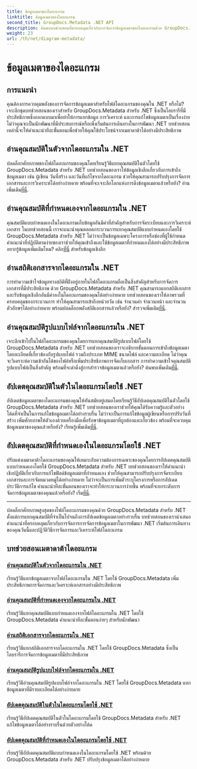 ```yaml
---
title: ข้อมูลเมตาของไดอะแกรม
linktitle: ข้อมูลเมตาของไดอะแกรม
second_title: GroupDocs.Metadata .NET API
description: ค้นพบบทช่วยสอนที่ครอบคลุมเกี่ยวกับการจัดการข้อมูลเมตาของไดอะแกรมด้วย GroupDocs.Metadata สำหรับ .NET แยก อัปเดต และวิเคราะห์คุณสมบัติได้อย่างง่ายดาย
weight: 23
url: /th/net/diagram-metadata/
---
```


# ข้อมูลเมตาของไดอะแกรม

## การแนะนำ

คุณต้องการควบคุมพลังของการจัดการข้อมูลเมตาสำหรับไฟล์ไดอะแกรมของคุณใน .NET หรือไม่? เจาะลึกชุดบทช่วยสอนของเราสำหรับ GroupDocs.Metadata สำหรับ .NET ซึ่งเป็นไลบรารีที่มีประสิทธิภาพซึ่งออกแบบมาเพื่อทำให้การแยกข้อมูล การวิเคราะห์ และการแก้ไขข้อมูลเมตาเป็นเรื่องง่าย ไม่ว่าคุณจะเป็นนักพัฒนาที่มีประสบการณ์หรือเพิ่งเริ่มต้นการเดินทางในการพัฒนา .NET บทช่วยสอนเหล่านี้จะให้คำแนะนำทีละขั้นตอนเพื่อช่วยให้คุณใช้ประโยชน์จากเมตาดาต้าได้อย่างมีประสิทธิภาพ

## อ่านคุณสมบัติในตัวจากไดอะแกรมใน .NET

 ปลดล็อกศักยภาพของไฟล์ไดอะแกรมของคุณโดยเรียนรู้วิธีแยกคุณสมบัติในตัวโดยใช้ GroupDocs.Metadata สำหรับ .NET บทช่วยสอนของเราให้ข้อมูลเชิงลึกเกี่ยวกับการเข้าถึงข้อมูลเมตา เช่น ผู้เขียน วันที่สร้าง และวันที่แก้ไขจากไดอะแกรม ช่วยให้คุณสามารถปรับปรุงการจัดการเอกสารและการวิเคราะห์ได้อย่างง่ายดาย พร้อมที่จะเจาะลึกโลกแห่งการดึงข้อมูลเมตาแล้วหรือยัง? อ่านเพิ่มเติม[ที่นี่](./read-built-in-properties-diagrams/).

## อ่านคุณสมบัติที่กำหนดเองจากไดอะแกรมใน .NET

คุณสมบัติแบบกำหนดเองในไดอะแกรมเก็บข้อมูลอันมีค่าที่สำคัญสำหรับการจัดระเบียบและการวิเคราะห์เอกสาร ในบทช่วยสอนนี้ เราจะแนะนำคุณตลอดกระบวนการแยกคุณสมบัติแบบกำหนดเองโดยใช้ GroupDocs.Metadata สำหรับ .NET ไม่ว่าจะเป็นข้อมูลเฉพาะโครงการหรือช่องที่ผู้ใช้กำหนด คำแนะนำที่ปฏิบัติตามง่ายของเราช่วยให้คุณเข้าถึงและใช้ข้อมูลเมตาที่กำหนดเองได้อย่างมีประสิทธิภาพ อยากรู้ข้อมูลเพิ่มเติมไหม? คลิก[ที่นี่](./read-custom-properties-diagrams/) สำหรับข้อมูลเชิงลึก

## อ่านสถิติเอกสารจากไดอะแกรมใน .NET

 การทำความเข้าใจข้อมูลทางสถิติที่ฝังอยู่ภายในไฟล์ไดอะแกรมถือเป็นสิ่งสำคัญสำหรับการจัดการเอกสารที่มีประสิทธิภาพ ด้วย GroupDocs.Metadata สำหรับ .NET คุณสามารถแยกสถิติเอกสารและรับข้อมูลเชิงลึกอันมีค่าลงในไดอะแกรมของคุณได้อย่างง่ายดาย บทช่วยสอนของเราให้ภาพรวมที่ครอบคลุมของกระบวนการ ทำให้คุณสามารถเข้าถึงหน่วยวัด เช่น จำนวนคำ จำนวนหน้า และจำนวนตัวอักษรได้อย่างง่ายดาย พร้อมปลดล็อกพลังสถิติเอกสารแล้วหรือยัง? สำรวจเพิ่มเติม[ที่นี่](./read-document-statistics-diagrams/).

## อ่านคุณสมบัติรูปแบบไฟล์จากไดอะแกรมใน .NET

เจาะลึกเข้าไปในไฟล์ไดอะแกรมของคุณโดยการแยกคุณสมบัติรูปแบบไฟล์โดยใช้ GroupDocs.Metadata สำหรับ .NET บทช่วยสอนของเราจะอธิบายขั้นตอนการเข้าถึงข้อมูลเมตาโดยละเอียดที่เกี่ยวข้องกับรูปแบบไฟล์ รวมถึงประเภท MIME ขนาดไฟล์ และความละเอียด ไม่ว่าคุณจะวิเคราะห์ความเข้ากันได้ของไฟล์หรือเพิ่มประสิทธิภาพการจัดเก็บเอกสาร การทำความเข้าใจคุณสมบัติรูปแบบไฟล์เป็นสิ่งสำคัญ พร้อมที่จะดำดิ่งสู่การสำรวจข้อมูลเมตาแล้วหรือยัง? ค้นพบเพิ่มเติม[ที่นี่](./read-file-format-properties-diagrams/).

## อัปเดตคุณสมบัติในตัวในไดอะแกรมโดยใช้ .NET

 อัปเดตข้อมูลเมตาของไดอะแกรมของคุณให้ทันสมัยอยู่เสมอโดยเรียนรู้วิธีอัปเดตคุณสมบัติในตัวโดยใช้ GroupDocs.Metadata สำหรับ .NET บทช่วยสอนของเราช่วยให้คุณได้รับความรู้และตัวอย่างโค้ดที่จำเป็นในการแก้ไขข้อมูลเมตาได้อย่างราบรื่น ไม่ว่าจะเป็นการแก้ไขข้อมูลผู้เขียนหรือการปรับวันที่สร้าง เพิ่มศักยภาพให้ตัวเองด้วยเครื่องมือเพื่อรักษาข้อมูลเมตาที่ถูกต้องและเกี่ยวข้อง พร้อมที่จะควบคุมข้อมูลเมตาของคุณแล้วหรือยัง? เรียนรู้เพิ่มเติม[ที่นี่](./update-built-in-properties-diagrams/).

## อัปเดตคุณสมบัติที่กำหนดเองในไดอะแกรมโดยใช้ .NET

ปรับแต่งเมตาดาต้าไดอะแกรมของคุณให้เหมาะกับความต้องการเฉพาะของคุณโดยการอัปเดตคุณสมบัติแบบกำหนดเองโดยใช้ GroupDocs.Metadata สำหรับ .NET บทช่วยสอนของเราให้คำแนะนำเชิงปฏิบัติเกี่ยวกับการแก้ไขฟิลด์ข้อมูลเมตาที่กำหนดเอง ช่วยให้คุณสามารถปรับปรุงการจัดระเบียบเอกสารและการจัดหมวดหมู่ได้อย่างง่ายดาย ไม่ว่าจะเป็นการเพิ่มตัวระบุโครงการหรือการอัปเดตประวัติการแก้ไข คำแนะนำทีละขั้นตอนของเราจะทำให้กระบวนการง่ายขึ้น พร้อมที่จะยกระดับการจัดการข้อมูลเมตาของคุณแล้วหรือยัง? เริ่ม[ที่นี่](./update-custom-properties-diagrams/).

----

ปลดล็อกศักยภาพสูงสุดของไฟล์ไดอะแกรมของคุณด้วย GroupDocs.Metadata สำหรับ .NET ตั้งแต่การแยกคุณสมบัติที่จำเป็นไปจนถึงการอัปเดตข้อมูลเมตาอย่างราบรื่น บทช่วยสอนของเรานำเสนอคำแนะนำที่ครอบคลุมเกี่ยวกับการจัดการการจัดการข้อมูลเมตาในการพัฒนา .NET เริ่มต้นการเดินทางของคุณวันนี้และปฏิวัติวิธีการจัดการและวิเคราะห์ไฟล์ไดอะแกรม
## บทช่วยสอนเมตาดาต้าไดอะแกรม
### [อ่านคุณสมบัติในตัวจากไดอะแกรมใน .NET](./read-built-in-properties-diagrams/)
เรียนรู้วิธีแยกข้อมูลเมตาจากไฟล์ไดอะแกรมใน .NET โดยใช้ GroupDocs.Metadata เพิ่มประสิทธิภาพการจัดการและวิเคราะห์เอกสารอย่างมีประสิทธิภาพ
### [อ่านคุณสมบัติที่กำหนดเองจากไดอะแกรมใน .NET](./read-custom-properties-diagrams/)
เรียนรู้วิธีแยกคุณสมบัติแบบกำหนดเองจากไฟล์ไดอะแกรมใน .NET โดยใช้ GroupDocs.Metadata คำแนะนำทีละขั้นตอนง่ายๆ สำหรับนักพัฒนา
### [อ่านสถิติเอกสารจากไดอะแกรมใน .NET](./read-document-statistics-diagrams/)
เรียนรู้วิธีแยกสถิติเอกสารจากไดอะแกรมใน .NET โดยใช้ GroupDocs.Metadata ซึ่งเป็นไลบรารีการจัดการข้อมูลเมตาที่มีประสิทธิภาพ
### [อ่านคุณสมบัติรูปแบบไฟล์จากไดอะแกรมใน .NET](./read-file-format-properties-diagrams/)
เรียนรู้วิธีอ่านคุณสมบัติรูปแบบไฟล์จากไดอะแกรมใน .NET โดยใช้ GroupDocs.Metadata แยกข้อมูลเมตาที่มีรายละเอียดได้อย่างง่ายดาย
### [อัปเดตคุณสมบัติในตัวในไดอะแกรมโดยใช้ .NET](./update-built-in-properties-diagrams/)
เรียนรู้วิธีอัปเดตคุณสมบัติในตัวในไดอะแกรมโดยใช้ GroupDocs.Metadata สำหรับ .NET แก้ไขข้อมูลเมตาได้อย่างราบรื่นด้วยตัวอย่างโค้ด
### [อัปเดตคุณสมบัติที่กำหนดเองในไดอะแกรมโดยใช้ .NET](./update-custom-properties-diagrams/)
เรียนรู้วิธีอัปเดตคุณสมบัติแบบกำหนดเองในไดอะแกรมโดยใช้ .NET พร้อมด้วย GroupDocs.Metadata สำหรับ .NET ปรับปรุงข้อมูลเมตาได้อย่างง่ายดาย